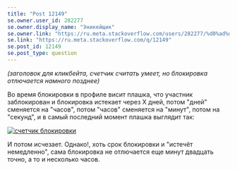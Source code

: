 ```yaml
---
title: "Post 12149"
se.owner.user_id: 282277
se.owner.display_name: "Эникейщик"
se.owner.link: "https://ru.meta.stackoverflow.com/users/282277/%d0%ad%d0%bd%d0%b8%d0%ba%d0%b5%d0%b9%d1%89%d0%b8%d0%ba"
se.link: "https://ru.meta.stackoverflow.com/q/12149"
se.post_id: 12149
se.post_type: question
---
```

<p><em>(заголовок для кликбейта, счетчик считать умеет, но блокировка отлючается намного позднее)</em></p>
<p>Во время блокировки в профиле висит плашка, что участник заблокирован и блокировка истекает через Х дней, потом &quot;дней&quot; сменяется на &quot;часов&quot;, потом &quot;часов&quot; сменяется на &quot;минут&quot;, потом на &quot;секунд&quot;, и в самый последний момент плашка выглядит так:</p>
<p><a href="https://i.stack.imgur.com/4qoPq.png" rel="nofollow noreferrer"><img src="https://i.stack.imgur.com/4qoPq.png" alt="счетчик блокировки" /></a></p>
<p>И потом исчезает. Однако!, хоть срок блокировки и &quot;истечёт немедленно&quot;, сама блокировка не отлючается еще минут двадцать точно, а то и несколько часов.</p>

